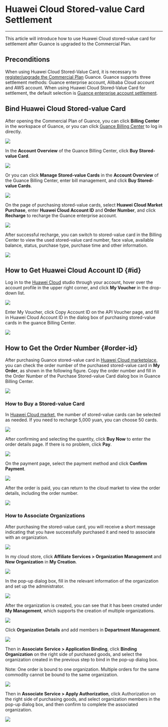 # Huawei Cloud Stored-value Card Settlement
---

This article will introduce how to use Huawei Cloud stored-value card for settlement after Guance is upgraded to the Commercial Plan.

## Preconditions

When using Huawei Cloud Stored-Value Card, it is necessary to [register/upgrade the Commercial Plan](../../billing/commercial-plan.md) Guance. Guance supports three settlement methods: Guance enterprise account, Alibaba Cloud account and AWS account. When using Huawei Cloud Stored-Value Card for settlement, the default selection is [Guance enterprise account settlement](enterprise-account.md).

## Bind Huawei Cloud Stored-value Card

After opening the Commercial Plan of Guance, you can click **Billing Center** in the workspace of Guance, or you can click [Guance Billing Center](https://boss.guance.com/) to log in directly.

![](../img/12.billing_1.png)

In the **Account Overview** of the Guance Billing Center, click **Buy Stored-value Card**.

![](../img/1.huaweicloud_10.1.png)

Or you can click **Manage Stored-value Cards** in the **Account Overview** of the Guance Billing Center, enter bill management, and click **Buy Stored-value Cards**.

![](../img/1.huaweicloud_10.3.png)

On the page of purchasing stored-value cards, select **Huawei Cloud Market Purchase**, enter **Huawei Cloud Account ID** and **Order Number**, and click **Recharge** to recharge the Guance enterprise account.

![](../img/1.huaweicloud_12.png)

After successful recharge, you can switch to stored-value card in the Billing Center to view the used stored-value card number, face value, available balance, status, purchase type, purchase time and other information.

![](../img/1.huaweicloud_10.3.png)



## How to Get Huawei Cloud Account ID {#id}

Log in to the [Huawei Cloud](https://www.huaweicloud.com) studio through your account, hover over the account profile in the upper right corner, and click **My Voucher** in the drop-down list.

![](../img/1.huaweicloud_6.png)

Enter My Voucher, click Copy Account ID on the API Voucher page, and fill in Huawei Cloud Account ID in the dialog box of purchasing stored-value cards in the guance Billing Center.

![](../img/1.huaweicloud_8.png)



## How to Get the Order Number {#order-id}

After purchasing Guance stored-value card in [Huawei Cloud marketplace](https://marketplace.huaweicloud.com/contents/181f3d92-f40b-48d7-8ad5-420df0a682d2), you can check the order number of the purchased stored-value card in **My Order**, as shown in the following figure. Copy the order number and fill in the Order Number of the Purchase Stored-value Card dialog box in Guance Billing Center.

![](../img/1.huaweicloud_5.png)



### How to Buy a Stored-value Card

In [Huawei Cloud market](https://marketplace.huaweicloud.com/contents/181f3d92-f40b-48d7-8ad5-420df0a682d2), the number of stored-value cards can be selected as needed. If you need to recharge 5,000 yuan, you can choose 50 cards.

![](../img/1.huaweicloud_1.png)



After confirming and selecting the quantity, click **Buy Now** to enter the order details page. If there is no problem, click **Pay**.

![](../img/1.huaweicloud_2.png)

On the payment page, select the payment method and click **Confirm Payment**.

![](../img/1.huaweicloud_3.png)

After the order is paid, you can return to the cloud market to view the order details, including the order number.

![](../img/1.huaweicloud_4.png)

### How to Associate Organizations

After purchasing the stored-value card, you will receive a short message indicating that you have successfully purchased it and need to associate with an organization.

![](../img/2.huaweicloud_1.png)

In my cloud store, click **Affiliate Services > Organization Management** and **New Organization** in **My Creation**.

![](../img/2.huaweicloud_2.1.png)



In the pop-up dialog box, fill in the relevant information of the organization and set up the administrator.

![](../img/2.huaweicloud_3.png)

After the organization is created, you can see that it has been created under **My Management**, which supports the creation of multiple organizations.

![](../img/2.huaweicloud_4.png)



Click **Organization Details** and add members in **Department Management**.

![](../img/2.huaweicloud_5.png)



Then in **Associate Service > Application Binding**, click **Binding Organization** on the right side of purchased goods, and select the organization created in the previous step to bind in the pop-up dialog box.

Note: One order is bound to one organization. Multiple orders for the same commodity cannot be bound to the same organization.

![](../img/2.huaweicloud_6.png)

Then in **Associate Service > Apply Authorization**, click Authorization on the right side of purchasing goods, and select organization members in the pop-up dialog box, and then confirm to complete the associated organization.

![](../img/2.huaweicloud_11.png)


